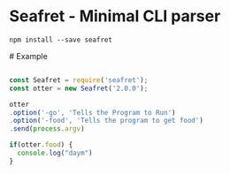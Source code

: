 # Seafret - Minimal CLI parser

`npm install --save seafret`

</hr>
# Example

```js

const Seafret = require('seafret');
const otter = new Seafret('2.0.0');

otter
.option('-go', 'Tells the Program to Run')
.option('-food', 'Tells the program to get food')
.send(process.argv)

if(otter.food) {
  console.log("daym")
}
```
